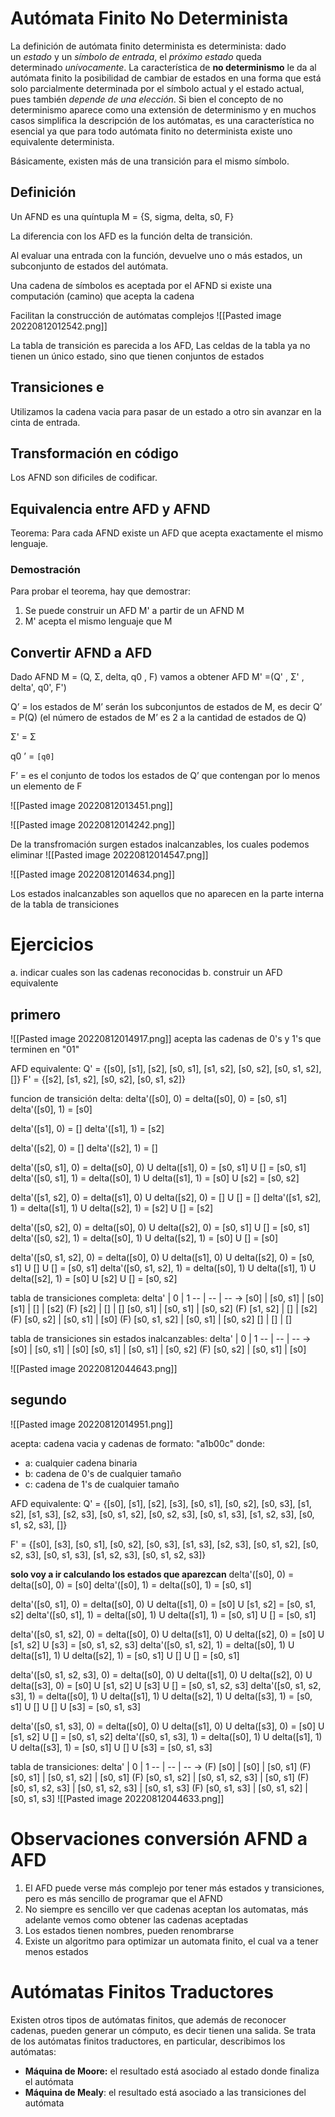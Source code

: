 # Autómata Finito No Determinista
La definición de autómata finito determinista es determinista: dado un _estado_ y un _símbolo de entrada_, el _próximo estado_ queda determinado _unívocamente_. La característica de **no determinismo** le da al autómata finito la posibilidad de cambiar de estados en una forma que está solo parcialmente determinada por el símbolo actual y el estado actual, pues también _depende de una elección_. Si bien el concepto de no determinismo aparece como una extensión de determinismo y en muchos casos simplifica la descripción de los autómatas, es una característica no esencial ya que para todo autómata finito no determinista existe uno equivalente determinista.

Básicamente, existen más de una transición para el mismo símbolo.

## Definición
Un AFND es una quíntupla M = {S, sigma, delta, s0, F}

La diferencia con los AFD es la función delta de transición.

Al evaluar una entrada con la función, devuelve uno o más estados, un subconjunto de estados del autómata.

Una cadena de símbolos es aceptada por el AFND si existe una computación (camino) que acepta la cadena

Facilitan la construcción de autómatas complejos
![[Pasted image 20220812012542.png]]

La tabla de transición es parecida a los AFD,
Las celdas de la tabla ya no tienen un único estado, sino que tienen conjuntos de estados

## Transiciones e
Utilizamos la cadena vacia para pasar de un estado a otro sin avanzar en la cinta de entrada.

## Transformación en código
Los AFND son dificiles de codificar.

## Equivalencia entre AFD y AFND
Teorema: Para cada AFND existe un AFD que acepta exactamente el mismo lenguaje.

### Demostración
Para probar el teorema, hay que demostrar:
1. Se puede construir un AFD M' a partir de un AFND M
2. M' acepta el mismo lenguaje que M


## Convertir AFND a AFD
Dado AFND M = (Q, Σ, delta, q0 , F) vamos a obtener AFD M' =(Q' , Σ' , delta', q0', F')

Q’ = los estados de M’ serán los subconjuntos de estados de M, es decir
Q’ = P(Q) (el número de estados de M’ es 2 a la cantidad de estados de Q)

Σ' = Σ

q0 ’ = `[q0]`

F’ = es el conjunto de todos los estados de Q’ que contengan por lo menos un elemento de F

![[Pasted image 20220812013451.png]]

![[Pasted image 20220812014242.png]]

De la transfromación surgen estados inalcanzables, los cuales podemos eliminar
![[Pasted image 20220812014547.png]]

![[Pasted image 20220812014634.png]]

Los estados inalcanzables son aquellos que no aparecen en la parte interna de la tabla de transiciones

# Ejercicios
a. indicar cuales son las cadenas reconocidas
b. construir un AFD equivalente
## primero
![[Pasted image 20220812014917.png]]
acepta las cadenas de 0's y 1's que terminen en "01"

AFD equivalente:
Q' = {[s0], [s1], [s2], [s0, s1], [s1, s2], [s0, s2], [s0, s1, s2], []}
F' = {[s2], [s1, s2], [s0, s2], [s0, s1, s2]}

funcion de transición delta:
delta'([s0], 0) = delta([s0], 0) = [s0, s1]
delta'([s0], 1) = [s0]

delta'([s1], 0) = []
delta'([s1], 1) = [s2]

delta'([s2], 0) = []
delta'([s2], 1) = []

delta'([s0, s1], 0) = delta([s0], 0) U delta([s1], 0) = [s0, s1] U [] = [s0, s1]
delta'([s0, s1], 1) = delta([s0], 1) U delta([s1], 1) = [s0] U [s2] = [s0, s2]

delta'([s1, s2], 0) = delta([s1], 0) U delta([s2], 0) = [] U [] = []
delta'([s1, s2], 1) = delta([s1], 1) U delta([s2], 1) = [s2] U [] = [s2]

delta'([s0, s2], 0) = delta([s0], 0) U delta([s2], 0) = [s0, s1] U [] = [s0, s1]
delta'([s0, s2], 1) = delta([s0], 1) U delta([s2], 1) = [s0] U [] = [s0]

delta'([s0, s1, s2], 0) = delta([s0], 0) U delta([s1], 0) U delta([s2], 0) = [s0, s1] U [] U [] = [s0, s1]
delta'([s0, s1, s2], 1) = delta([s0], 1) U delta([s1], 1) U delta([s2], 1) = [s0] U [s2] U [] = [s0, s2]

tabla de transiciones completa:
delta' | 0 | 1
-- | -- | --
->		[s0] | [s0, s1] | [s0]
		[s1] | [] | [s2]
(F)		[s2] | [] | []
	[s0, s1] | [s0, s1] | [s0, s2]
(F)	[s1, s2] | [] | [s2]
(F) [s0, s2] | [s0, s1] | [s0]
(F) [s0, s1, s2] | [s0, s1] | [s0, s2]
		[]   | [] | []

tabla de transiciones sin estados inalcanzables:
delta' | 0 | 1
-- | -- | --
		->[s0] | [s0, s1] | [s0]
	[s0, s1] | [s0, s1] | [s0, s2]
(F) [s0, s2] | [s0, s1] | [s0]

![[Pasted image 20220812044643.png]]

## segundo
![[Pasted image 20220812014951.png]]

acepta: cadena vacia y cadenas de formato: "a1b00c" donde:
- a: cualquier cadena binaria
- b: cadena de 0's de cualquier tamaño
- c: cadena de 1's de cualquier tamaño


AFD equivalente:
Q' = {[s0], [s1], [s2], [s3], [s0, s1], [s0, s2], [s0, s3], [s1, s2], [s1, s3], [s2, s3], [s0, s1, s2], [s0, s2, s3], [s0, s1, s3], [s1, s2, s3], [s0, s1, s2, s3], []}

F' = {[s0], [s3], [s0, s1], [s0, s2], [s0, s3], [s1, s3], [s2, s3], [s0, s1, s2], [s0, s2, s3], [s0, s1, s3], [s1, s2, s3], [s0, s1, s2, s3]}

**solo voy a ir calculando los estados que aparezcan**
delta'([s0], 0) = delta([s0], 0) = [s0]
delta'([s0], 1) = delta([s0], 1) = [s0, s1]

delta'([s0, s1], 0) = delta([s0], 0) U delta([s1], 0) = [s0] U [s1, s2] = [s0, s1, s2]
delta'([s0, s1], 1) = delta([s0], 1) U delta([s1], 1) = [s0, s1] U [] = [s0, s1]

delta'([s0, s1, s2], 0) = delta([s0], 0) U delta([s1], 0) U delta([s2], 0) = [s0] U [s1, s2] U [s3] = [s0, s1, s2, s3]
delta'([s0, s1, s2], 1) = delta([s0], 1) U delta([s1], 1) U delta([s2], 1) = [s0, s1] U [] U [] = [s0, s1]

delta'([s0, s1, s2, s3], 0) =
	delta([s0], 0) U delta([s1], 0) U delta([s2], 0) U delta([s3], 0) =
	[s0] U [s1, s2] U [s3] U [] = [s0, s1, s2, s3]
delta'([s0, s1, s2, s3], 1) =
	delta([s0], 1) U delta([s1], 1) U delta([s2], 1) U delta([s3], 1) =
	[s0, s1] U [] U [] U [s3] = [s0, s1, s3]

delta'([s0, s1, s3], 0) = delta([s0], 0) U delta([s1], 0) U delta([s3], 0) = [s0] U [s1, s2] U [] = [s0, s1, s2]
delta'([s0, s1, s3], 1) = delta([s0], 1) U delta([s1], 1) U delta([s3], 1) = [s0, s1] U [] U [s3] = [s0, s1, s3]

tabla de transiciones:
delta' | 0 | 1
-- | -- | --
-> (F)			[s0] | [s0] | [s0, s1]
(F)			[s0, s1] | [s0, s1, s2] | [s0, s1]
(F)	    [s0, s1, s2] | [s0, s1, s2, s3] | [s0, s1]
(F) [s0, s1, s2, s3] | [s0, s1, s2, s3] | [s0, s1, s3]
(F)		[s0, s1, s3] | [s0, s1, s2] | [s0, s1, s3]
![[Pasted image 20220812044633.png]]

# Observaciones conversión AFND a AFD
1. El AFD puede verse más complejo por tener más estados y transiciones, pero es más sencillo de programar que el AFND
2. No siempre es sencillo ver que cadenas aceptan los automatas, más adelante vemos como obtener las cadenas aceptadas
3. Los estados tienen nombres, pueden renombrarse
4. Existe un algoritmo para optimizar un automata finito, el cual va a tener menos estados

# Autómatas Finitos Traductores
Existen otros tipos de autómatas finitos, que además de reconocer cadenas, pueden generar un cómputo, es decir tienen una salida. Se trata de los autómatas finitos traductores, en particular, describimos los autómatas:
- **Máquina de Moore:** el resultado está asociado al estado donde finaliza el autómata
- **Máquina de Mealy**: el resultado está asociado a las transiciones del autómata
